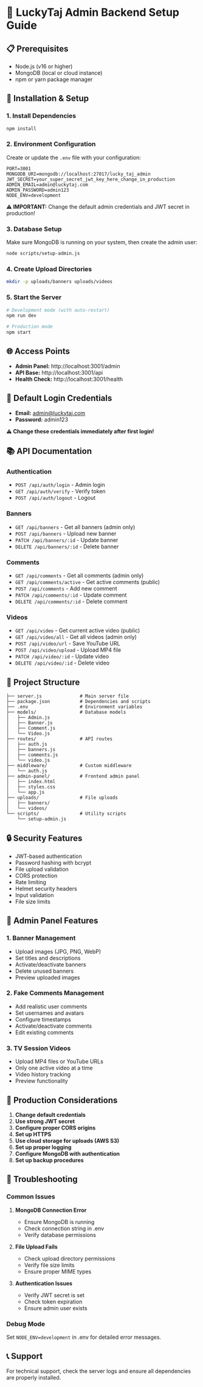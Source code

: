 # 🚀 LuckyTaj Admin Backend Setup Guide

## 📋 Prerequisites

- Node.js (v16 or higher)
- MongoDB (local or cloud instance)
- npm or yarn package manager

## 🔧 Installation & Setup

### 1. Install Dependencies
```bash
npm install
```

### 2. Environment Configuration
Create or update the `.env` file with your configuration:

```env
PORT=3001
MONGODB_URI=mongodb://localhost:27017/lucky_taj_admin
JWT_SECRET=your_super_secret_jwt_key_here_change_in_production
ADMIN_EMAIL=admin@luckytaj.com
ADMIN_PASSWORD=admin123
NODE_ENV=development
```

**⚠️ IMPORTANT:** Change the default admin credentials and JWT secret in production!

### 3. Database Setup
Make sure MongoDB is running on your system, then create the admin user:

```bash
node scripts/setup-admin.js
```

### 4. Create Upload Directories
```bash
mkdir -p uploads/banners uploads/videos
```

### 5. Start the Server
```bash
# Development mode (with auto-restart)
npm run dev

# Production mode
npm start
```

## 🌐 Access Points

- **Admin Panel:** http://localhost:3001/admin
- **API Base:** http://localhost:3001/api
- **Health Check:** http://localhost:3001/health

## 🔐 Default Login Credentials

- **Email:** admin@luckytaj.com
- **Password:** admin123

**⚠️ Change these credentials immediately after first login!**

## 📚 API Documentation

### Authentication
- `POST /api/auth/login` - Admin login
- `GET /api/auth/verify` - Verify token
- `POST /api/auth/logout` - Logout

### Banners
- `GET /api/banners` - Get all banners (admin only)
- `POST /api/banners` - Upload new banner
- `PATCH /api/banners/:id` - Update banner
- `DELETE /api/banners/:id` - Delete banner

### Comments
- `GET /api/comments` - Get all comments (admin only)
- `GET /api/comments/active` - Get active comments (public)
- `POST /api/comments` - Add new comment
- `PATCH /api/comments/:id` - Update comment
- `DELETE /api/comments/:id` - Delete comment

### Videos
- `GET /api/video` - Get current active video (public)
- `GET /api/video/all` - Get all videos (admin only)
- `POST /api/video/url` - Save YouTube URL
- `POST /api/video/upload` - Upload MP4 file
- `PATCH /api/video/:id` - Update video
- `DELETE /api/video/:id` - Delete video

## 📁 Project Structure

```
├── server.js              # Main server file
├── package.json           # Dependencies and scripts
├── .env                   # Environment variables
├── models/                # Database models
│   ├── Admin.js
│   ├── Banner.js
│   ├── Comment.js
│   └── Video.js
├── routes/                # API routes
│   ├── auth.js
│   ├── banners.js
│   ├── comments.js
│   └── video.js
├── middleware/            # Custom middleware
│   └── auth.js
├── admin-panel/           # Frontend admin panel
│   ├── index.html
│   ├── styles.css
│   └── app.js
├── uploads/               # File uploads
│   ├── banners/
│   └── videos/
└── scripts/               # Utility scripts
    └── setup-admin.js
```

## 🔒 Security Features

- JWT-based authentication
- Password hashing with bcrypt
- File upload validation
- CORS protection
- Rate limiting
- Helmet security headers
- Input validation
- File size limits

## 🎯 Admin Panel Features

### 1. Banner Management
- Upload images (JPG, PNG, WebP)
- Set titles and descriptions
- Activate/deactivate banners
- Delete unused banners
- Preview uploaded images

### 2. Fake Comments Management
- Add realistic user comments
- Set usernames and avatars
- Configure timestamps
- Activate/deactivate comments
- Edit existing comments

### 3. TV Session Videos
- Upload MP4 files or YouTube URLs
- Only one active video at a time
- Video history tracking
- Preview functionality

## 🚨 Production Considerations

1. **Change default credentials**
2. **Use strong JWT secret**
3. **Configure proper CORS origins**
4. **Set up HTTPS**
5. **Use cloud storage for uploads (AWS S3)**
6. **Set up proper logging**
7. **Configure MongoDB with authentication**
8. **Set up backup procedures**

## 🐛 Troubleshooting

### Common Issues

1. **MongoDB Connection Error**
   - Ensure MongoDB is running
   - Check connection string in .env
   - Verify database permissions

2. **File Upload Fails**
   - Check upload directory permissions
   - Verify file size limits
   - Ensure proper MIME types

3. **Authentication Issues**
   - Verify JWT secret is set
   - Check token expiration
   - Ensure admin user exists

### Debug Mode
Set `NODE_ENV=development` in .env for detailed error messages.

## 📞 Support

For technical support, check the server logs and ensure all dependencies are properly installed.